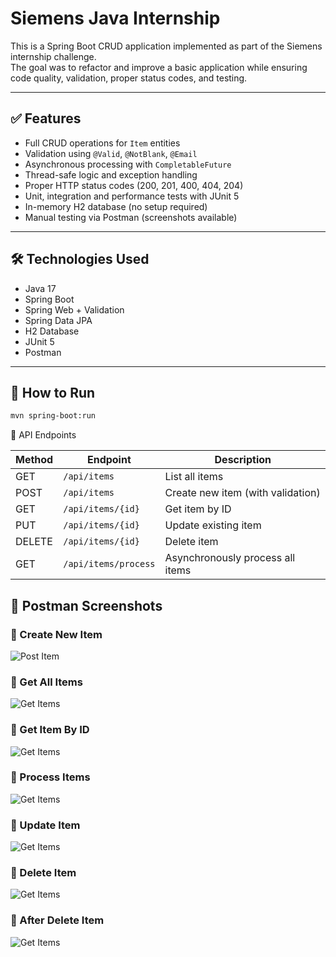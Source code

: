 # Siemens Java Internship

This is a Spring Boot CRUD application implemented as part of the Siemens internship challenge.  
The goal was to refactor and improve a basic application while ensuring code quality, validation, proper status codes, and testing.

---

## ✅ Features

- Full CRUD operations for `Item` entities
- Validation using `@Valid`, `@NotBlank`, `@Email`
- Asynchronous processing with `CompletableFuture`
- Thread-safe logic and exception handling
- Proper HTTP status codes (200, 201, 400, 404, 204)
- Unit, integration and performance tests with JUnit 5
- In-memory H2 database (no setup required)
- Manual testing via Postman (screenshots available)

---

## 🛠 Technologies Used

- Java 17
- Spring Boot
- Spring Web + Validation
- Spring Data JPA
- H2 Database
- JUnit 5
- Postman

---

## 🚀 How to Run

```bash
mvn spring-boot:run
```

🔗 API Endpoints

| Method | Endpoint             | Description                       |
| ------ | -------------------- | --------------------------------- |
| GET    | `/api/items`         | List all items                    |
| POST   | `/api/items`         | Create new item (with validation) |
| GET    | `/api/items/{id}`    | Get item by ID                    |
| PUT    | `/api/items/{id}`    | Update existing item              |
| DELETE | `/api/items/{id}`    | Delete item                       |
| GET    | `/api/items/process` | Asynchronously process all items  |


## 📸 Postman Screenshots

### 🔹 Create New Item
![Post Item](Siemens/Screnshoots/post.png)

### 🔹 Get All Items
![Get Items](Siemens/Screnshoots/get.png)

### 🔹 Get Item By ID
![Get Items](Siemens/Screnshoots/GetId.png)

### 🔹 Process Items
![Get Items](Siemens/Screnshoots/process.png)

### 🔹 Update Item
![Get Items](Siemens/Screnshoots/put.png)

### 🔹 Delete Item
![Get Items](Siemens/Screnshoots/delete.png)

### 🔹 After Delete Item
![Get Items](Siemens/Screnshoots/After_delete.png)


